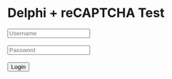 <!DOCTYPE html>
<html lang="en">
<head>
  <meta charset="UTF-8">
  <meta name="viewport" content="width=device-width, initial-scale=1.0">
  <title>Delphi reCAPTCHA Test</title>

  <!-- Google reCAPTCHA Enterprise -->
  <script src="https://www.google.com/recaptcha/enterprise.js?render=6LdO2OorAAAAAMXhWusnzWRhD-s8zA6Qjx99LVzb"></script>
</head>
<body>
  <h1>Delphi + reCAPTCHA Test</h1>
  
  <form id="loginForm">
    <input type="text" placeholder="Username" required><br><br>
    <input type="password" placeholder="Password" required><br><br>
    <button type="submit">Login</button>
  </form>

  <div id="status"></div>

  <script>
    document.getElementById('loginForm').addEventListener('submit', async function(e) {
      e.preventDefault(); // stop default form submission

      // Get reCAPTCHA token
      grecaptcha.enterprise.ready(async () => {
        const token = await grecaptcha.enterprise.execute('6LdO2OorAAAAAMXhWusnzWRhD-s8zA6Qjx99LVzb', {action: 'LOGIN'});
        })
        .then(res => res.json())
        .then(data => {
          if(data.success) {
            document.getElementById('status').innerText = "✅ User verified!";
            // Proceed with login logic here
          } else {
            document.getElementById('status').innerText = "❌ Failed verification!";
          }
        })
        .catch(err => {
          document.getElementById('status').innerText = "⚠ Error: " + err;
        });
      });
    });
  </script>
</body>
</html>



